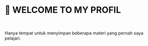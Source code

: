 <h1>👋 WELCOME TO MY PROFIL</h1>
<br>
<p>Hanya tempat untuk menyimpan beberapa materi yang pernah saya pelajari.</p>
<!---
RenAllagan/RenAllagan is a ✨ special ✨ repository because its `README.md` (this file) appears on your GitHub profile.
You can click the Preview link to take a look at your changes.
--->
